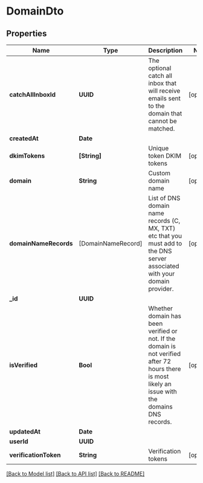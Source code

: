 # DomainDto

## Properties
Name | Type | Description | Notes
------------ | ------------- | ------------- | -------------
**catchAllInboxId** | **UUID** | The optional catch all inbox that will receive emails sent to the domain that cannot be matched. | [optional] 
**createdAt** | **Date** |  | 
**dkimTokens** | **[String]** | Unique token DKIM tokens | [optional] 
**domain** | **String** | Custom domain name | [optional] 
**domainNameRecords** | [DomainNameRecord] | List of DNS domain name records (C, MX, TXT) etc that you must add to the DNS server associated with your domain provider. | [optional] 
**_id** | **UUID** |  | 
**isVerified** | **Bool** | Whether domain has been verified or not. If the domain is not verified after 72 hours there is most likely an issue with the domains DNS records. | [optional] 
**updatedAt** | **Date** |  | 
**userId** | **UUID** |  | 
**verificationToken** | **String** | Verification tokens | [optional] 

[[Back to Model list]](../README.md#documentation-for-models) [[Back to API list]](../README.md#documentation-for-api-endpoints) [[Back to README]](../README.md)


